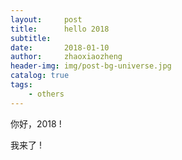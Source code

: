 ```yaml
---
layout:     post
title:      hello 2018
subtitle:   
date:       2018-01-10
author:     zhaoxiaozheng
header-img: img/post-bg-universe.jpg
catalog: true
tags:
    - others
---
```





你好，2018 ! 

我来了 !